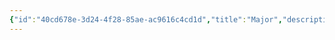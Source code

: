 ```yaml
---
{"id":"40cd678e-3d24-4f28-85ae-ac9616c4cd1d","title":"Major","description":"Overview of Major Gifts tag.","publish":true,"date_created":"Thursday, April 11th 2024, 5:59:51 pm","date_modified":"Thursday, April 11th 2024, 6:00:07 pm","cssclasses":["mado-heading"],"path":"tags/Gifts/Major/index.md","permalink":"/tags/gifts/major/index/","PassFrontmatter":true}
---
```


